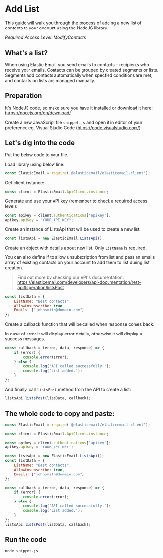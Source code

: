 # Add List

This guide will walk you through the process of adding a new list of contacts to your account using the NodeJS library. 

*Required Access Level: ModifyContacts*

## What's a list?
When using Elastic Email, you send emails to contacts – recipients who receive your emails. Contacts can be grouped by created segments or lists. Segments add contacts automatically when specfied conditions are met, and contacts on lists are managed manually.

## Preparation
It's NodeJS code, so make sure you have it installed or download it here: https://nodejs.org/en/download/

Create a new JavaScript file `snippet.js` and open it in editor of your preference eg. Visual Studio Code (https://code.visualstudio.com/)

## Let's dig into the code

Put the below code to your file.

Load library using below line:

```javascript
const ElasticEmail = require('@elasticemail/elasticemail-client');
```

Get client instance:

```javascript
const client = ElasticEmail.ApiClient.instance;
```

Generate and use your API key (remember to check a required access level): 

```javascript
const apikey = client.authentications['apikey'];
apikey.apiKey = "YOUR_API_KEY";
```

Create an instance of ListsApi that will be used to create a new list.

```javascript
const listsApi = new ElasticEmail.ListsApi();
```

Create an object with details about new list. Only `ListName` is required. 

You can also define if to allow unsubscription from list and pass an emails array of existing contacts on your account to add them to list during list creation. 

> Find out more by checking our API's documentation: https://elasticemail.com/developers/api-documentation/rest-api#operation/listsPost

```javascript
const listData = {
    ListName: "Best contacts",
    AllowUnsubscribe: true,
    Emails: ["johnsmith@domain.com"]
};
```

Create a callback function that will be called when response comes back.

In case of error it will display error details, otherwise it will display a success messages.

```javascript
const callback = (error, data, response) => {
    if (error) {
        console.error(error);
    } else {
        console.log('API called successfully.');
        console.log('List added.');
    }
};
```

And finally, call `listsPost` method from the API to create a list: 

```javascript
listsApi.listsPost(listData, callback);
```


## The whole code to copy and paste:

```javascript
const ElasticEmail = require('@elasticemail/elasticemail-client');

const client = ElasticEmail.ApiClient.instance;

const apikey = client.authentications['apikey'];
apikey.apiKey = "YOUR_API_KEY";

const listsApi = new ElasticEmail.ListsApi();
const listData = {
    ListName: "Best contacts",
    AllowUnsubscribe: true,
    Emails: ["johnsmith@domain.com"]
};

const callback = (error, data, response) => {
    if (error) {
        console.error(error);
    } else {
        console.log('API called successfully.');
        console.log('List added.');
    }
};
listsApi.listsPost(listData, callback);
```

## Run the code
```
node snippet.js
```
